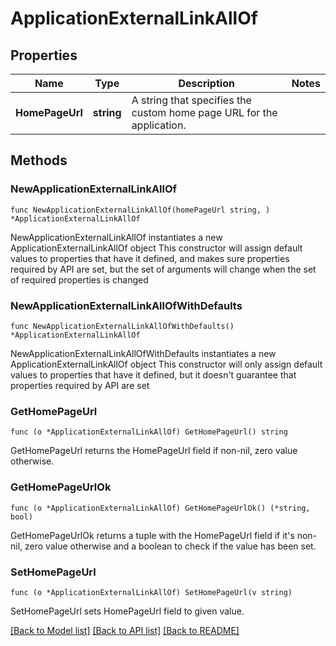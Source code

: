 # ApplicationExternalLinkAllOf

## Properties

Name | Type | Description | Notes
------------ | ------------- | ------------- | -------------
**HomePageUrl** | **string** | A string that specifies the custom home page URL for the application. | 

## Methods

### NewApplicationExternalLinkAllOf

`func NewApplicationExternalLinkAllOf(homePageUrl string, ) *ApplicationExternalLinkAllOf`

NewApplicationExternalLinkAllOf instantiates a new ApplicationExternalLinkAllOf object
This constructor will assign default values to properties that have it defined,
and makes sure properties required by API are set, but the set of arguments
will change when the set of required properties is changed

### NewApplicationExternalLinkAllOfWithDefaults

`func NewApplicationExternalLinkAllOfWithDefaults() *ApplicationExternalLinkAllOf`

NewApplicationExternalLinkAllOfWithDefaults instantiates a new ApplicationExternalLinkAllOf object
This constructor will only assign default values to properties that have it defined,
but it doesn't guarantee that properties required by API are set

### GetHomePageUrl

`func (o *ApplicationExternalLinkAllOf) GetHomePageUrl() string`

GetHomePageUrl returns the HomePageUrl field if non-nil, zero value otherwise.

### GetHomePageUrlOk

`func (o *ApplicationExternalLinkAllOf) GetHomePageUrlOk() (*string, bool)`

GetHomePageUrlOk returns a tuple with the HomePageUrl field if it's non-nil, zero value otherwise
and a boolean to check if the value has been set.

### SetHomePageUrl

`func (o *ApplicationExternalLinkAllOf) SetHomePageUrl(v string)`

SetHomePageUrl sets HomePageUrl field to given value.



[[Back to Model list]](../README.md#documentation-for-models) [[Back to API list]](../README.md#documentation-for-api-endpoints) [[Back to README]](../README.md)


